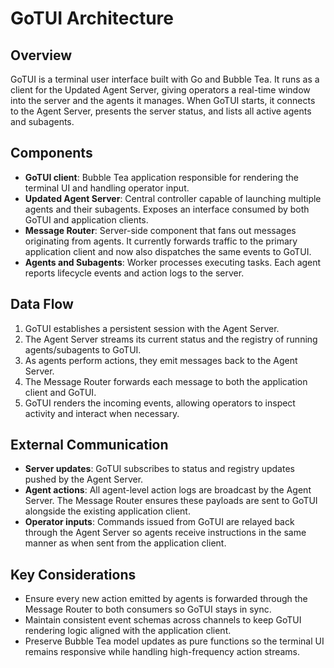# GoTUI Architecture

## Overview
GoTUI is a terminal user interface built with Go and Bubble Tea. It runs as a client for the Updated Agent Server, giving operators a real-time window into the server and the agents it manages. When GoTUI starts, it connects to the Agent Server, presents the server status, and lists all active agents and subagents.

## Components
- **GoTUI client**: Bubble Tea application responsible for rendering the terminal UI and handling operator input.
- **Updated Agent Server**: Central controller capable of launching multiple agents and their subagents. Exposes an interface consumed by both GoTUI and application clients.
- **Message Router**: Server-side component that fans out messages originating from agents. It currently forwards traffic to the primary application client and now also dispatches the same events to GoTUI.
- **Agents and Subagents**: Worker processes executing tasks. Each agent reports lifecycle events and action logs to the server.

## Data Flow
1. GoTUI establishes a persistent session with the Agent Server.
2. The Agent Server streams its current status and the registry of running agents/subagents to GoTUI.
3. As agents perform actions, they emit messages back to the Agent Server.
4. The Message Router forwards each message to both the application client and GoTUI.
5. GoTUI renders the incoming events, allowing operators to inspect activity and interact when necessary.

## External Communication
- **Server updates**: GoTUI subscribes to status and registry updates pushed by the Agent Server.
- **Agent actions**: All agent-level action logs are broadcast by the Agent Server. The Message Router ensures these payloads are sent to GoTUI alongside the existing application client.
- **Operator inputs**: Commands issued from GoTUI are relayed back through the Agent Server so agents receive instructions in the same manner as when sent from the application client.

## Key Considerations
- Ensure every new action emitted by agents is forwarded through the Message Router to both consumers so GoTUI stays in sync.
- Maintain consistent event schemas across channels to keep GoTUI rendering logic aligned with the application client.
- Preserve Bubble Tea model updates as pure functions so the terminal UI remains responsive while handling high-frequency action streams.

 